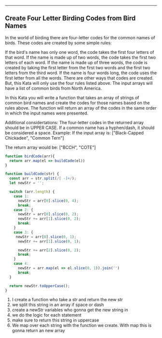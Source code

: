
-----
Create Four Letter Birding Codes from Bird Names
------
In the world of birding there are four-letter codes for the common names of birds. These codes are created by some simple rules:

If the bird's name has only one word, the code takes the first four letters of that word.
If the name is made up of two words, the code takes the first two letters of each word.
If the name is made up of three words, the code is created by taking the first letter from the first two words and the first two letters from the third word.
If the name is four words long, the code uses the first letter from all the words.
There are other ways that codes are created. But, this Kata will only use the four rules listed above. The input arrays will have a list of common birds from North America.

In this Kata you will write a function that takes an array of strings of common bird names and create the codes for those names based on the rules above. The function will return an array of the codes in the same order in which the input names were presented.

Additional considertations:
The four-letter codes in the returned array should be in UPPER CASE.
If a common name has a hyphen/dash, it should be considered a space.
Example:
If the input array is: ["Black-Capped Chickadee", "Common Tern"]

The return array would be: ["BCCH", "COTE"]

``` js
function birdCode(arr){
  return arr.map(el => buildCode(el))
}

function buildCode(str) {
  const arr = str.split(/[ -]+/);
  let newStr = '';

  switch (arr.length) {
    case 1:
      newStr = arr[0].slice(0, 4);
      break;
    case 2: {
      newStr = arr[0].slice(0, 2);
      newStr += arr[1].slice(0, 2);
      break;
    }
    case 3: {
     newStr = arr[0].slice(0, 1);
      newStr += arr[1].slice(0, 1);

      newStr += arr[2].slice(0, 2);
      break;
    }
    case 4:
      newStr = arr.map(el => el.slice(0, 1)).join('')
      break;
  }

  return newStr.toUpperCase();
}
```

1. I create a function who take a str and return the new str
2. we split this string in an array if space or dash
3. create a newStr variables who gonna get the new string in
4. we do the logic for each statement
5. make sure to return this string in uppercase
6. We map over each string with the function we create. With map this is gonna return an new array